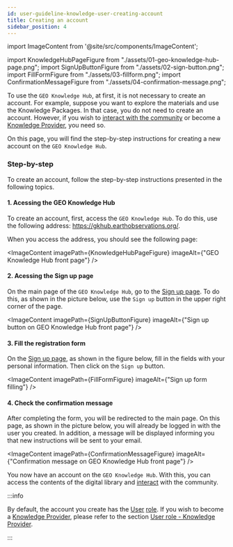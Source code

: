 ```yaml
---
id: user-guideline-knowledge-user-creating-account
title: Creating an account
sidebar_position: 4
---
```


import ImageContent from '@site/src/components/ImageContent';

import KnowledgeHubPageFigure from "./assets/01-geo-knowledge-hub-page.png";
import SignUpButtonFigure from "./assets/02-sign-button.png";
import FillFormFigure from "./assets/03-fillform.png";
import ConfirmationMessageFigure from "./assets/04-confirmation-message.png";

To use the `GEO Knowledge Hub`, at first, it is not necessary to create an account. For example, suppose you want to explore the materials and use the Knowledge Packages. In that case, you do not need to create an account. However, if you wish to [interact with the community](../interacting/interacting.md) or become a [Knowledge Provider](../../../concepts/user-roles.md#knowledge-provider), you need so.

On this page, you will find the step-by-step instructions for creating a new account on the `GEO Knowledge Hub`.

### Step-by-step

To create an account, follow the step-by-step instructions presented in the following topics.

#### 1. Acessing the GEO Knowledge Hub

To create an account, first, access the `GEO Knowledge Hub`. To do this, use the following address: https://gkhub.earthobservations.org/. 

When you access the address, you should see the following page:

<ImageContent
    imagePath={KnowledgeHubPageFigure}
    imageAlt={"GEO Knowledge Hub front page"}
/>

#### 2. Acessing the Sign up page

On the main page of the `GEO Knowledge Hub`, go to the [Sign up page](https://gkhub.earthobservations.org/signup/). To do this, as shown in the picture below, use the `Sign up` button in the upper right corner of the page.

<ImageContent
    imagePath={SignUpButtonFigure}
    imageAlt={"Sign up button on GEO Knowledge Hub front page"}
/>

#### 3. Fill the registration form

On the [Sign up page](https://gkhub.earthobservations.org/signup/), as shown in the figure below, fill in the fields with your personal information. Then click on the `Sign up` button.

<ImageContent
    imagePath={FillFormFigure}
    imageAlt={"Sign up form filling"}
/>

#### 4. Check the confirmation message

After completing the form, you will be redirected to the main page. On this page, as shown in the picture below, you will already be logged in with the user you created. In addition, a message will be displayed informing you that new instructions will be sent to your email.

<ImageContent
    imagePath={ConfirmationMessageFigure}
    imageAlt={"Confirmation message on GEO Knowledge Hub front page"}
/>

You now have an account on the `GEO Knowledge Hub`. With this, you can access the contents of the digital library and [interact](../interacting/interacting.md) with the community.

:::info

By default, the account you create has the [User](../../../concepts/user-roles.md#knowledge-user) [role](../../../concepts/user-roles.md). If you wish to become a [Knowledge Provider](../../../concepts/user-roles.md#knowledge-provider), please refer to the section [User role - Knowledge Provider](../../../concepts/user-roles.md#knowledge-provider).

:::
